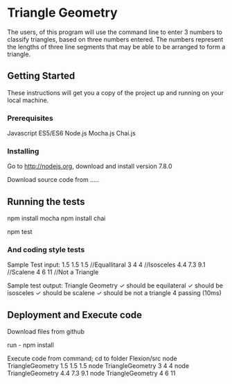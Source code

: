 # Triangle Geometry

The users, of this program will use the command line to enter 3 numbers to classify triangles, based on three numbers entered. The numbers represent the lengths of three line segments that may be able to be arranged to form a triangle.

## Getting Started

These instructions will get you a copy of the project up and running on your local machine.

### Prerequisites

Javascript ES5/ES6
Node.js
Mocha.js
Chai.js

### Installing

Go to http://nodejs.org, download and install version 7.8.0

Download source code from .....

## Running the tests
npm install mocha
npm install chai

npm test

### And coding style tests

Sample Test input:
1.5 1.5 1.5   //Equallitaral
3 4 4         //Isosceles
4.4 7.3 9.1   //Scalene
4 6 11        //Not a Triangle

Sample test output:
  Triangle Geometry
    ✓ should be equilateral
    ✓ should be isosceles
    ✓ should be scalene
    ✓ should be not a triangle
  4 passing (10ms)

## Deployment and Execute code
Download files from github

run - npm install

Execute code from command;
cd to folder Flexion/src
node TriangleGeometry 1.5 1.5 1.5
node TriangleGeometry 3 4 4
node TriangleGeometry 4.4 7.3 9.1
node TriangleGeometry 4 6 11








